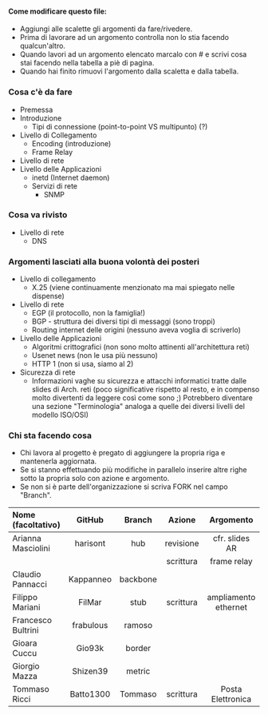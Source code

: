 #### Come modificare questo file:
+ Aggiungi alle scalette gli argomenti da fare/rivedere.
+ Prima di lavorare ad un argomento controlla non lo stia facendo qualcun'altro.
+ Quando lavori ad un argomento elencato marcalo con # e scrivi cosa stai facendo nella tabella a piè di pagina.
+ Quando hai finito rimuovi l'argomento dalla scaletta e dalla tabella.

### Cosa c'è da fare
+ Premessa
+ Introduzione
    + Tipi di connessione (point-to-point VS multipunto) (?)
+ Livello di Collegamento
  + Encoding (introduzione)
  + Frame Relay
+ Livello di rete
+ Livello delle Applicazioni
  + inetd (Internet daemon)
  + Servizi di rete 
    + SNMP 

### Cosa va rivisto
+ Livello di rete
  + DNS
      
### Argomenti lasciati alla buona volontà dei posteri 
+ Livello di collegamento
    + X.25 (viene continuamente menzionato ma mai spiegato nelle dispense)
+ Livello di rete
    + EGP (il protocollo, non la famiglia!)
    + BGP - struttura dei diversi tipi di messaggi (sono troppi)
    + Routing internet delle origini (nessuno aveva voglia di scriverlo)
+ Livello delle Applicazioni
    + Algoritmi crittografici (non sono molto attinenti all'architettura reti)
    + Usenet news (non le usa più nessuno)
    + HTTP 1 (non si usa, siamo al 2)
+ Sicurezza di rete
    + Informazioni vaghe su sicurezza e attacchi informatici tratte dalle slides di Arch. reti (poco significative rispetto al resto, e in compenso molto divertenti da leggere così come sono ;) Potrebbero diventare una sezione "Terminologia" analoga a quelle dei diversi livelli del modello ISO/OSI)

### Chi sta facendo cosa
+ Chi lavora al progetto è pregato di aggiungere la propria riga e mantenerla aggiornata.
+ Se si stanno effettuando più modifiche in parallelo inserire altre righe sotto la propria solo con azione e argomento.
+ Se non si è parte dell'organizzazione si scriva FORK nel campo "Branch".

| Nome (facoltativo) | GitHub       | Branch   | Azione    | Argomento            |
|:-------------------|:------------:|:--------:|:---------:|:--------------------:|
| Arianna Masciolini | harisont     | hub      | revisione | cfr. slides AR       |
|                    |              |          | scrittura | frame relay          |
| Claudio Pannacci   | Kappanneo    | backbone |           |                      |
| Filippo Mariani    | FilMar       | stub     | scrittura | ampliamento ethernet |
| Francesco Bultrini | frabulous    | ramoso   |           |                      |
| Gioara Cuccu       | Gio93k       | border   |           |                      |
| Giorgio Mazza      | Shizen39     | metric   |           |                      |
| Tommaso Ricci      | Batto1300    | Tommaso  | scrittura | Posta Elettronica    |
